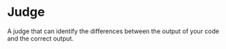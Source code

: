 # Judge
A judge that can identify the differences between the output of your code and the correct output.
